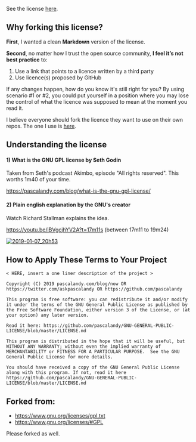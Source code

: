 See the license [here](https://github.com/pascalandy/GNU-GENERAL-PUBLIC-LICENSE/blob/master/LICENSE.md).


## Why forking this license?

**First**, I wanted a clean **Markdown** version of the license.

**Second**, no matter how I trust the open source community, **I feel it’s not best practice** to: 

1. Use a link that points to a licence written by a third party
2. Use licence(s) proposed by GitHub

If any changes happen, how do you know it's still right for you? By using scenario #1 or #2, you could put yourself in a position where you may lose the control of what the licence was supposed to mean at the moment you read it.

I believe everyone should fork the licence they want to use on their own repos. The one I use is [here](https://github.com/pascalandy/GNU-GENERAL-PUBLIC-LICENSE/blob/master/LICENSE). 


## Understanding the license

#### 1) What is the GNU GPL license by Seth Godin

Taken from Seth's podcast Akimbo, episode "All rights reserved". This worths 1m40 of your time.

https://pascalandy.com/blog/what-is-the-gnu-gpl-license/

#### 2) Plain english explanation by the GNU's creator

Watch Richard Stallman explains the idea.

https://youtu.be/iBVgcjhYV2A?t=17m11s (between 17m11 to 19m24)

[![2019-01-07_20h53](https://user-images.githubusercontent.com/6694151/50804962-4f000b80-12be-11e9-8dfa-5c7b2639e8f6.jpg)](https://youtu.be/iBVgcjhYV2A?t=17m11s)


## How to Apply These Terms to Your Project

```
< HERE, insert a one liner description of the project >

Copyright (C) 2019 pascalandy.com/blog/now OR https://twitter.com/askpascalandy OR https://github.com/pascalandy

This program is free software: you can redistribute it and/or modify it under the terms of the GNU General Public License as published by the Free Software Foundation, either version 3 of the License, or (at your option) any later version.

Read it here: https://github.com/pascalandy/GNU-GENERAL-PUBLIC-LICENSE/blob/master/LICENSE.md

This program is distributed in the hope that it will be useful, but WITHOUT ANY WARRANTY; without even the implied warranty of MERCHANTABILITY or FITNESS FOR A PARTICULAR PURPOSE.  See the GNU General Public License for more details.

You should have received a copy of the GNU General Public License along with this program. If not, read it here https://github.com/pascalandy/GNU-GENERAL-PUBLIC-LICENSE/blob/master/LICENSE.md
```

## Forked from:

- https://www.gnu.org/licenses/gpl.txt
- https://www.gnu.org/licenses/#GPL

Please forked as well.
